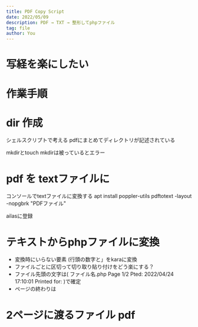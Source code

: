 ```yaml
---
title: PDF Copy Script
date: 2022/05/09
description: PDF → TXT → 整形してphpファイル
tag: file
author: You
---
```


# 写経を楽にしたい

# 作業手順

# dir 作成
シェルスクリプトで考える
pdfにまとめてディレクトリが記述されている

mkdirとtouch
mkdirは被っているとエラー

# pdf を textファイルに
コンソールでtextファイルに変換する
apt install poppler-utils
pdftotext -layout -nopgbrk "PDFファイル"

ailasに登録

# テキストからphpファイルに変換
- 変換時にいらない要素 (行頭の数字と」をkaraに変換
- ファイルごとに区切って切り取り貼り付けをどう楽にする？
- ファイル先頭の文字は(
  ファイル名.php
  Page 1/2
  Pted: 2022/04/24 17:10:01
  Printed for: )で確定
- ページの終わりは</html>
# 2ページに渡るファイル pdf

